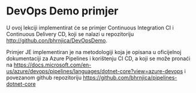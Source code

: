 # DevOps Demo primjer
U ovoj lekciji implementirat će se primjer Continuous Integration CI i Continuous Delivery CD, koji se nalazi u repozitoriju http://github.con/bhrnjica/DevOpsDemo. 

Primjer JE implementiran je na metodologiji koja je opisana u oficijelnoj dokumentaciji za Azure Pipelines i korištenju CI CD, a koji se može pronaći na https://docs.microsoft.com/en-us/azure/devops/pipelines/languages/dotnet-core?view=azure-devops i povezanom github repozitoriju https://github.com/bhrnjica/pipelines-dotnet-core

